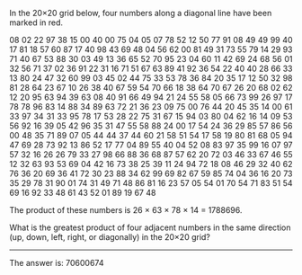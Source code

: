 In the 20×20 grid below, four numbers along a diagonal line have been marked in red.

<p align="justify">08 02 22 97 38 15 00 40 00 75 04 05 07 78 52 12 50 77 91 08
                  49 49 99 40 17 81 18 57 60 87 17 40 98 43 69 48 04 56 62 00
                  81 49 31 73 55 79 14 29 93 71 40 67 53 88 30 03 49 13 36 65
                  52 70 95 23 04 60 11 42 69 24 68 56 01 32 56 71 37 02 36 91
                  22 31 16 71 51 67 63 89 41 92 36 54 22 40 40 28 66 33 13 80
                  24 47 32 60 99 03 45 02 44 75 33 53 78 36 84 20 35 17 12 50
                  32 98 81 28 64 23 67 10 26 38 40 67 59 54 70 66 18 38 64 70
                  67 26 20 68 02 62 12 20 95 63 94 39 63 08 40 91 66 49 94 21
                  24 55 58 05 66 73 99 26 97 17 78 78 96 83 14 88 34 89 63 72
                  21 36 23 09 75 00 76 44 20 45 35 14 00 61 33 97 34 31 33 95
                  78 17 53 28 22 75 31 67 15 94 03 80 04 62 16 14 09 53 56 92
                  16 39 05 42 96 35 31 47 55 58 88 24 00 17 54 24 36 29 85 57
                  86 56 00 48 35 71 89 07 05 44 44 37 44 60 21 58 51 54 17 58
                  19 80 81 68 05 94 47 69 28 73 92 13 86 52 17 77 04 89 55 40
                  04 52 08 83 97 35 99 16 07 97 57 32 16 26 26 79 33 27 98 66
                  88 36 68 87 57 62 20 72 03 46 33 67 46 55 12 32 63 93 53 69
                  04 42 16 73 38 25 39 11 24 94 72 18 08 46 29 32 40 62 76 36
                  20 69 36 41 72 30 23 88 34 62 99 69 82 67 59 85 74 04 36 16
                  20 73 35 29 78 31 90 01 74 31 49 71 48 86 81 16 23 57 05 54
                  01 70 54 71 83 51 54 69 16 92 33 48 61 43 52 01 89 19 67 48</p>

The product of these numbers is 26 × 63 × 78 × 14 = 1788696.

What is the greatest product of four adjacent numbers in the same direction (up, down, left, right, or diagonally) in the 20×20 grid?

---

The answer is: 70600674

